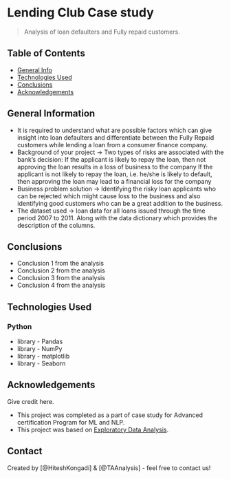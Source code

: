 # Lending Club Case study
> Analysis of loan defaulters and Fully repaid customers.


## Table of Contents
* [General Info](#general-information)
* [Technologies Used](#technologies-used)
* [Conclusions](#conclusions)
* [Acknowledgements](#acknowledgements)

<!-- You can include any other section that is pertinent to your problem -->

## General Information
- It is required to understand what are possible factors which can give insight into loan defaulters and differentiate between the Fully Repaid customers while lending a loan from a consumer finance company.
- Background of your project -> Two types of risks are associated with the bank’s decision:
 If the applicant is likely to repay the loan, then not approving the loan results in a loss of business to the company
 If the applicant is not likely to repay the loan, i.e. he/she is likely to default, then approving the loan may lead to a financial loss for the company
- Business problem solution -> Identifying the risky loan applicants who can be rejected which might cause loss to the business and also identifying good customers who can be a great addition to the business.
- The dataset used -> loan data for all loans issued through the time period 2007 to 2011. Along with the data dictionary which provides the description of the columns.

<!-- You don't have to answer all the questions - just the ones relevant to your project. -->

## Conclusions
- Conclusion 1 from the analysis
- Conclusion 2 from the analysis
- Conclusion 3 from the analysis
- Conclusion 4 from the analysis

<!-- You don't have to answer all the questions - just the ones relevant to your project. -->


## Technologies Used
### Python
- library - Pandas
- library - NumPy
- library - matplotlib
- library - Seaborn

<!-- As the libraries versions keep on changing, it is recommended to mention the version of library used in this project -->

## Acknowledgements
Give credit here.
- This project was completed as a part of case study for Advanced certification Program for ML and NLP. 
- This project was based on [Exploratory Data Analysis](https://learn.upgrad.com/course/1990/segment/17994/111435/336965/1752096).


## Contact
Created by [@HiteshKongadi] & [@TAAnalysis] - feel free to contact us!


<!-- Optional -->
<!-- ## License -->
<!-- This project is open source and available under the [... License](). -->

<!-- You don't have to include all sections - just the one's relevant to your project -->
